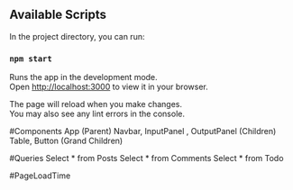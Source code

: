 ## Available Scripts

In the project directory, you can run:

### `npm start`

Runs the app in the development mode.\
Open [http://localhost:3000](http://localhost:3000) to view it in your browser.

The page will reload when you make changes.\
You may also see any lint errors in the console.

#Components
 App (Parent)
 Navbar, InputPanel , OutputPanel (Children)
 Table, Button (Grand Children)

#Queries
 Select * from Posts
 Select * from Comments
 Select * from Todo

#PageLoadTime
